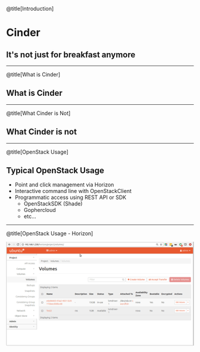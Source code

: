 @title[Introduction]

# Cinder
## It's not just for breakfast anymore

---

@title[What is Cinder]

## What is Cinder

---

@title[What Cinder is Not]

## What Cinder is not

---

@title[OpenStack Usage]

## Typical OpenStack Usage

- Point and click management via Horizon
- Interactive command line with OpenStackClient
- Programmatic access using REST API or SDK
  - OpenStackSDK (Shade)
  - Gophercloud
  - etc...

---

@title[OpenStack Usage - Horizon]

![horizon](Vancouver2018/CinderSDS/assets/horizon.gif)

